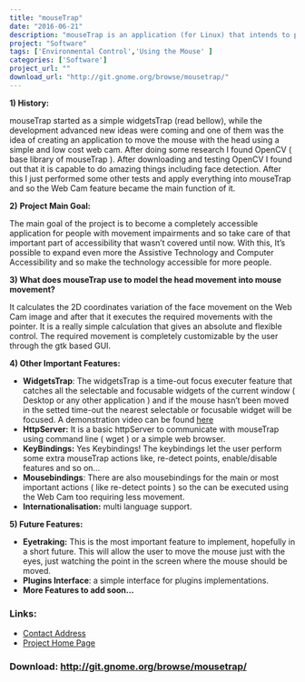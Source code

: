 ```yaml
---
title: "mouseTrap"
date: "2016-06-21"
description: "mouseTrap is an application (for Linux) that intends to provide control of the mouse pointer using a Web Cam and face detection. The users can move the pointer using the face or other parts of it."
project: "Software"
tags: ['Environmental Control','Using the Mouse' ]
categories: ['Software']
project_url: ""
download_url: "http://git.gnome.org/browse/mousetrap/"
---
```

**1) History:**

mouseTrap started as a simple widgetsTrap (read bellow), while the development advanced new ideas were coming and one of them was the idea of creating an application to move the mouse with the head using a simple and low cost web cam. After doing some research I found OpenCV ( base library of mouseTrap ). After downloading and testing OpenCV I found out that it is capable to do amazing things including face detection. After this I just performed some other tests and apply everything into mouseTrap and so the Web Cam feature became the main function of it.

**2)** **Project Main Goal:**

The main goal of the project is to become a completely accessible application for people with movement impairments and so take care of that important part of accessibility that wasn’t covered until now. With this, It’s possible to expand even more the Assistive Technology and Computer Accessibility and so make the technology accessible for more people.

**3) What does mouseTrap use to model the head movement into mouse movement?**

It calculates the 2D coordinates variation of the face movement on the Web Cam image and after that it executes the required movements with the pointer. It is a really simple calculation that gives an absolute and flexible control. The required movement is completely customizable by the user through the gtk based GUI.

**4) Other Important Features:**

- **WidgetsTrap**: The widgetsTrap is a time-out focus executer feature that catches all the selectable and focusable widgets of the current window ( Desktop or any other application ) and if the mouse hasn’t been moved in the setted time-out the nearest selectable or focusable widget will be focused. A demonstration video can be found <a _self="" demo="" href="" target="" title="" widgetstrap="">here</a>
- **HttpServer:** It is a basic httpServer to communicate with mouseTrap using command line ( wget ) or a simple web browser.
- **KeyBindings:** Yes Keybindings! The keybindings let the user perform some extra mouseTrap actions like, re-detect points, enable/disable features and so on…
- **Mousebindings**: There are also mousebindings for the main or most important actions ( like re-detect points ) so the can be executed using the Web Cam too requiring less movement.
- **Internationalisation:** multi language support.

**5) Future Features:**

- **Eyetraking:** This is the most important feature to implement, hopefully in a short future. This will allow the user to move the mouse just with the eyes, just watching the point in the screen where the mouse should be moved.
- **Plugins Interface**: a simple interface for plugins implementations.
- **More Features to add soon…**

### Links:
- <a href="mailto:flaper87@gmail.com">Contact Address</a>
- <a href="http://live.gnome.org/MouseTrap">Project Home Page</a>

### Download: http://git.gnome.org/browse/mousetrap/ 